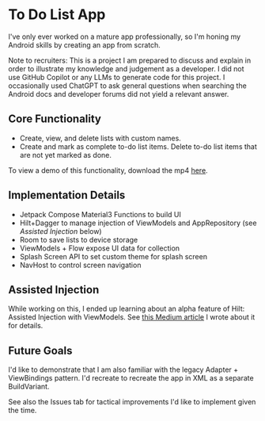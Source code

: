 # To Do List App

I've only ever worked on a mature app professionally, so I'm honing my Android skills by creating an app from scratch.

Note to recruiters: This is a project I am prepared to discuss and explain in order to illustrate my knowledge and judgement as a developer. 
I did not use GitHub Copilot or any LLMs to generate code for this project. 
I occasionally used ChatGPT to ask general questions when searching the Android docs and developer forums did not yield a relevant answer.

## Core Functionality
- Create, view, and delete lists with custom names.
- Create and mark as complete to-do list items. Delete to-do list items that are not yet marked as done.

To view a demo of this functionality, download the mp4 [here](https://github.com/armichaud/android_to_do_list_app/blob/main/demo.mp4).

## Implementation Details
- Jetpack Compose Material3 Functions to build UI
- Hilt+Dagger to manage injection of ViewModels and AppRepository (see _Assisted Injection_ below)
- Room to save lists to device storage
- ViewModels + Flow expose UI data for collection
- Splash Screen API to set custom theme for splash screen
- NavHost to control screen navigation

## Assisted Injection
While working on this, I ended up learning about an alpha feature of Hilt: Assisted Injection with ViewModels. See [this Medium article](https://medium.com/@alexander.michaud/hiltviewmodel-assisted-injection-with-compose-a800723165bf) I wrote about it for details.

## Future Goals
I'd like to demonstrate that I am also familiar with the legacy Adapter + ViewBindings pattern. I'd recreate to recreate the app in XML as a separate BuildVariant.

See also the Issues tab for tactical improvements I'd like to implement given the time.